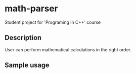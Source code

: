 # math-parser
Student project for 'Programing in C++' course 
## Description
User can perform mathematical calculations in the right order.
## Sample usage
